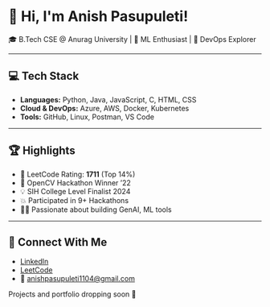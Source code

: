 # 👋 Hi, I'm Anish Pasupuleti!       
                 
🎓 B.Tech CSE @ Anurag University | 🧠 ML Enthusiast | 🚀 DevOps Explorer                                
                     
---                  
            
## 💻 Tech Stack       
   
- **Languages:** Python, Java, JavaScript, C, HTML, CSS  
- **Cloud & DevOps:** Azure, AWS, Docker, Kubernetes 
- **Tools:** GitHub, Linux, Postman, VS Code
 
---

## 🏆 Highlights

- 🧠 LeetCode Rating: **1711** (Top 14%) 
- 🥇 OpenCV Hackathon Winner ’22
- 💡 SIH College Level Finalist 2024
- 💥 Participated in 9+ Hackathons
- 👨‍💻 Passionate about building GenAI, ML tools

---

## 🔗 Connect With Me

- [LinkedIn](https://www.linkedin.com/in/anishpasupuleti/)
- [LeetCode](https://leetcode.com/u/AnishSai/)
- 📧 anishpasupuleti1104@gmail.com

Projects and portfolio dropping soon 🚀
